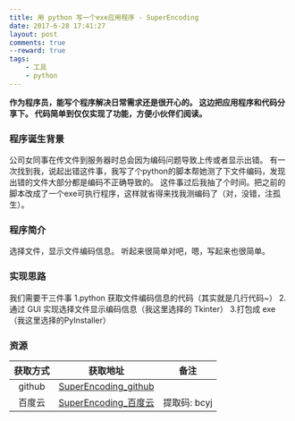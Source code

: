 ```yaml
---
title: 用 python 写一个exe应用程序 - SuperEncoding
date: 2017-6-28 17:41:27
layout: post
comments: true
--reward: true
tags:
    - 工具
    - python
---
```


**作为程序员，能写个程序解决日常需求还是很开心的。
这边把应用程序和代码分享下。
代码简单到仅仅实现了功能，方便小伙伴们阅读。**

<!--more-->

### 程序诞生背景
公司女同事在传文件到服务器时总会因为编码问题导致上传或者显示出错。
有一次找到我，说起出错这件事，我写了个python的脚本帮她测了下文件编码，发现出错的文件大部分都是编码不正确导致的。
这件事过后我抽了个时间。把之前的脚本改成了一个exe可执行程序，这样就省得来找我测编码了（对，没错，注孤生）。

### 程序简介
选择文件，显示文件编码信息。
听起来很简单对吧，嗯，写起来也很简单。

### 实现思路
我们需要干三件事
1.python 获取文件编码信息的代码（其实就是几行代码~）
2.通过 GUI 实现选择文件显示编码信息（我这里选择的 Tkinter）
3.打包成 exe（我这里选择的PyInstaller）

### 资源
|获取方式|获取地址|备注|
|:--------:|:--------:|:--------:|
|github|[SuperEncoding_github](https://github.com/jazhLeo/SuperEncoding)||
|百度云|[SuperEncoding_百度云](https://pan.baidu.com/s/1geM8i8z)|提取码: bcyj|
